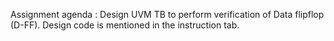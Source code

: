 Assignment agenda : Design UVM TB to perform verification of Data flipflop (D-FF). Design code is mentioned in the instruction tab.
